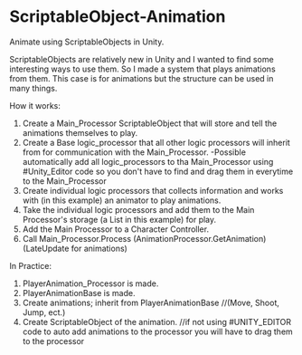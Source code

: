 # ScriptableObject-Animation
Animate using ScriptableObjects in Unity.

ScriptableObjects are relatively new in Unity and I wanted to find some interesting ways to use them. So I made a system that plays animations from them. This case is for animations but the structure can be used in many things.

How it works:
1. Create a Main_Processor ScriptableObject that will store and tell the animations themselves to play.
2. Create a Base logic_processor that all other logic processors will inherit from for communication with the Main_Processor.
    -Possible automatically add all logic_processors to tha Main_Processor using #Unity_Editor code so you don't have to find and drag          them in everytime to the Main_Processor
3. Create individual logic processors that collects information and works with (in this example) an animator to play animations.
4. Take the individual logic processors and add them to the Main Processor's storage (a List in this example) for play.
5. Add the Main Processor to a Character Controller.
6. Call Main_Processor.Process (AnimationProcessor.GetAnimation) (LateUpdate for animations)

In Practice:
1. PlayerAnimation_Processor is made.
2. PlayerAnimationBase is made.
3. Create animations; inherit from PlayerAnimationBase //(Move, Shoot, Jump, ect.)
4. Create ScriptableObject of the animation.
//if not using #UNITY_EDITOR code to auto add animations to the processor you will have to drag them to the processor

